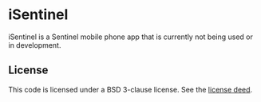 iSentinel
=========
iSentinel is a Sentinel mobile phone app that is currently not being used or in development.

License
-------
This code is licensed under a BSD 3-clause license. See the [license deed](LICENSE).


